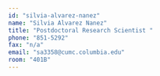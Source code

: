 ```yaml
---
id: "silvia-alvarez-nanez"
name: "Silvia Alvarez Nanez"
title: "Postdoctoral Research Scientist "
phone: "851-5292"
fax: "n/a"
email: "sa3358@cumc.columbia.edu"
room: "401B"
---
```

